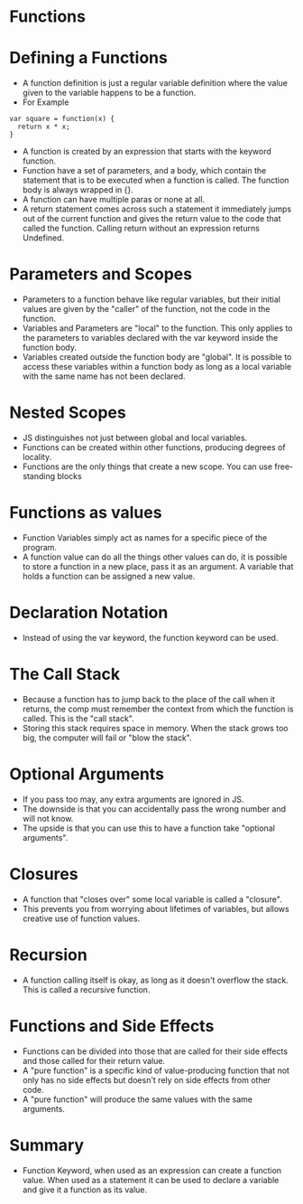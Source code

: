 # Functions

# Defining a Functions
- A function definition is just a regular variable definition where the value given to the variable happens to be a function.
- For Example
````
var square = function(x) {
  return x * x;
}
````
- A function is created by an expression that starts with the keyword function.
- Function have a set of parameters, and a body, which contain the statement that is to be executed when a function is called. The function body is always wrapped in {}.
- A function can have multiple paras or none at all.
- A return statement comes across such a statement it immediately jumps out of the current function and gives the return value to the code that called the function. Calling return without an expression returns Undefined.

# Parameters and Scopes
- Parameters to a function behave like regular variables, but their initial values are given by the "caller" of the function, not the code in the function.
- Variables and Parameters are "local" to the function. This only applies to the parameters to variables declared with the var keyword inside the function body.
- Variables created outside the function body are "global". It is possible to access these variables within a function body as long as a local variable with the same name has not been declared.

# Nested Scopes
- JS distinguishes not just between global and local variables.
- Functions can be created within other functions, producing degrees of locality.
- Functions are the only things that create a new scope. You can use free-standing blocks

# Functions as values
- Function Variables simply act as names for a specific piece of the program.
- A function value can do all the things other values can do, it is possible to store a function in a new place, pass it as an argument. A variable that holds a function can be assigned a new value.

# Declaration Notation
- Instead of using the var keyword, the function keyword can be used.

# The Call Stack
- Because a function has to jump back to the place of the call when it returns, the comp must remember the context from which the function is called. This is the "call stack".
- Storing this stack requires space in memory. When the stack grows too big, the computer will fail or "blow the stack".

# Optional Arguments
- If you pass too may, any extra arguments are ignored in JS.
- The downside is that you can accidentally pass the wrong number and will not know.
- The upside is that you can use this to have a function take "optional arguments".

# Closures
- A function that "closes over" some local variable is called a "closure".
- This prevents you from worrying about lifetimes of variables, but allows creative use of function values.

# Recursion
- A function calling itself is okay, as long as it doesn't overflow the stack. This is called a recursive function.

# Functions and Side Effects
- Functions can be divided into those that are called for their side effects and those called for their return value.
- A "pure function" is a specific kind of value-producing function that not only has no side effects but doesn't rely on side effects from other code.
- A "pure function" will produce the same values with the same arguments.

# Summary
- Function Keyword, when used as an expression can create a function value. When used as a statement it can be used to declare a variable and give it a function as its value.
